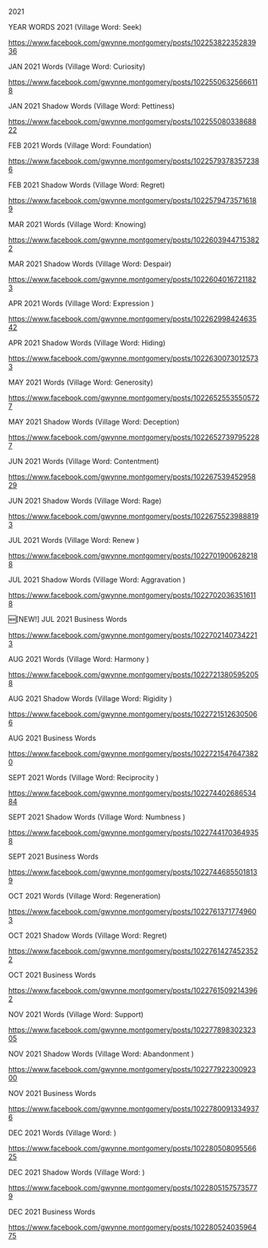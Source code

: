2021

YEAR WORDS 2021 (Village Word: Seek)

https://www.facebook.com/gwynne.montgomery/posts/10225382235283936

JAN 2021 Words (Village Word: Curiosity)

https://www.facebook.com/gwynne.montgomery/posts/10225506325666118

JAN 2021 Shadow Words (Village Word: Pettiness)

https://www.facebook.com/gwynne.montgomery/posts/10225508033868822

FEB 2021 Words (Village Word: Foundation)

https://www.facebook.com/gwynne.montgomery/posts/10225793783572386

FEB 2021 Shadow Words (Village Word: Regret)

https://www.facebook.com/gwynne.montgomery/posts/10225794735716189

MAR 2021 Words (Village Word: Knowing)

https://www.facebook.com/gwynne.montgomery/posts/10226039447153822

MAR 2021 Shadow Words (Village Word: Despair) 

https://www.facebook.com/gwynne.montgomery/posts/10226040167211823

APR 2021 Words (Village Word: Expression )

https://www.facebook.com/gwynne.montgomery/posts/10226299842463542

APR 2021 Shadow Words (Village Word: Hiding)

https://www.facebook.com/gwynne.montgomery/posts/10226300730125733

MAY 2021 Words (Village Word: Generosity)

https://www.facebook.com/gwynne.montgomery/posts/10226525535505727

MAY 2021 Shadow Words (Village Word: Deception)

https://www.facebook.com/gwynne.montgomery/posts/10226527397952287

JUN 2021 Words (Village Word: Contentment)

https://www.facebook.com/gwynne.montgomery/posts/10226753945295829

JUN 2021 Shadow Words (Village Word: Rage)

https://www.facebook.com/gwynne.montgomery/posts/10226755239888193

JUL 2021 Words (Village Word: Renew )

https://www.facebook.com/gwynne.montgomery/posts/10227019006282188

JUL 2021 Shadow Words (Village Word: Aggravation )

https://www.facebook.com/gwynne.montgomery/posts/10227020363516118

🆕️[NEW!] JUL 2021 Business Words

https://www.facebook.com/gwynne.montgomery/posts/10227021407342213

AUG 2021 Words (Village Word: Harmony )

https://www.facebook.com/gwynne.montgomery/posts/10227213805952058

AUG 2021 Shadow Words (Village Word: Rigidity )

https://www.facebook.com/gwynne.montgomery/posts/10227215126305066

AUG 2021 Business Words

https://www.facebook.com/gwynne.montgomery/posts/10227215476473820

SEPT 2021 Words (Village Word: Reciprocity )

https://www.facebook.com/gwynne.montgomery/posts/10227440268653484

SEPT 2021 Shadow Words (Village Word: Numbness )

https://www.facebook.com/gwynne.montgomery/posts/10227441703649358

SEPT 2021 Business Words

https://www.facebook.com/gwynne.montgomery/posts/10227446855018139

OCT 2021 Words (Village Word: Regeneration)

https://www.facebook.com/gwynne.montgomery/posts/10227613717749603

OCT 2021 Shadow Words (Village Word: Regret)

https://www.facebook.com/gwynne.montgomery/posts/10227614274523522

OCT 2021 Business Words

https://www.facebook.com/gwynne.montgomery/posts/10227615092143962

NOV 2021 Words (Village Word: Support)

https://www.facebook.com/gwynne.montgomery/posts/10227789830232305

NOV 2021 Shadow Words (Village Word: Abandonment )

https://www.facebook.com/gwynne.montgomery/posts/10227792230092300

NOV 2021 Business Words

https://www.facebook.com/gwynne.montgomery/posts/10227800913349376

DEC 2021 Words (Village Word: )

https://www.facebook.com/gwynne.montgomery/posts/10228050809556625

DEC 2021 Shadow Words (Village Word: )

https://www.facebook.com/gwynne.montgomery/posts/10228051575735779

DEC 2021 Business Words

https://www.facebook.com/gwynne.montgomery/posts/10228052403596475
